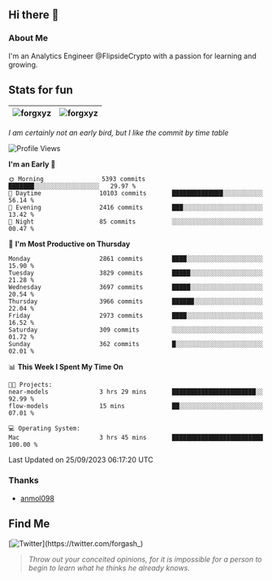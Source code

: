 ## Hi there 👋

### About Me

I'm an Analytics Engineer @FlipsideCrypto with a passion for learning and growing.
  
## Stats for fun

| <img align="center" src="https://github-readme-streak-stats.herokuapp.com/?user=forgxyz&theme=tokyonight" alt="forgxyz" /> | <img align="center" src="https://github-readme-stats.vercel.app/api?username=forgxyz&theme=tokyonight&show_icons=true" alt="forgxyz" /> |
| ------------- |------------- |

*I am certainly not an early bird, but I like the commit by time table*  

<!--START_SECTION:waka-->
![Profile Views](http://img.shields.io/badge/Profile%20Views-0-blue)

**I'm an Early 🐤** 

```text
🌞 Morning                5393 commits        ███████░░░░░░░░░░░░░░░░░░   29.97 % 
🌆 Daytime                10103 commits       ██████████████░░░░░░░░░░░   56.14 % 
🌃 Evening                2416 commits        ███░░░░░░░░░░░░░░░░░░░░░░   13.42 % 
🌙 Night                  85 commits          ░░░░░░░░░░░░░░░░░░░░░░░░░   00.47 % 
```
📅 **I'm Most Productive on Thursday** 

```text
Monday                   2861 commits        ████░░░░░░░░░░░░░░░░░░░░░   15.90 % 
Tuesday                  3829 commits        █████░░░░░░░░░░░░░░░░░░░░   21.28 % 
Wednesday                3697 commits        █████░░░░░░░░░░░░░░░░░░░░   20.54 % 
Thursday                 3966 commits        ██████░░░░░░░░░░░░░░░░░░░   22.04 % 
Friday                   2973 commits        ████░░░░░░░░░░░░░░░░░░░░░   16.52 % 
Saturday                 309 commits         ░░░░░░░░░░░░░░░░░░░░░░░░░   01.72 % 
Sunday                   362 commits         █░░░░░░░░░░░░░░░░░░░░░░░░   02.01 % 
```


📊 **This Week I Spent My Time On** 

```text
🐱‍💻 Projects: 
near-models              3 hrs 29 mins       ███████████████████████░░   92.99 % 
flow-models              15 mins             ██░░░░░░░░░░░░░░░░░░░░░░░   07.01 % 

💻 Operating System: 
Mac                      3 hrs 45 mins       █████████████████████████   100.00 % 
```


 Last Updated on 25/09/2023 06:17:20 UTC
<!--END_SECTION:waka-->

### Thanks
 - [anmol098](https://github.com/anmol098/waka-readme-stats/)
  
## Find Me
[![Twitter](https://img.shields.io/twitter/url/https/twitter.com/forgash_.svg?style=social&label=Follow%20%40forgash_)](https://twitter.com/forgash_)


> *Throw out your conceited opinions, for it is impossible for a person to begin to learn what he thinks he already knows.* 
